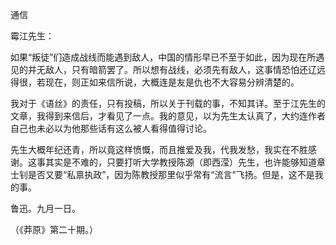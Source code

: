 通信

  

霉江先生：

如果“叛徒”们造成战线而能遇到敌人，中国的情形早已不至于如此，因为现在所遇见的并无敌人，只有暗箭罢了。所以想有战线，必须先有敌人，这事情恐怕还辽远得很，若现在，则正如来信所说，大概连是友是仇也不大容易分辨清楚的。

我对于《语丝》的责任，只有投稿，所以关于刊载的事，不知其详。至于江先生的文章，我得到来信后，才看见了一点。我的意见，以为先生太认真了，大约连作者自己也未必以为他那些话有这么被人看得值得讨论。

先生大概年纪还青，所以竟这样愤慨，而且推爱及我，代我发愁，我实在不胜感谢。这事其实是不难的，只要打听大学教授陈源（即西滢）先生，也许能够知道章士钊是否又要“私禀执政”，因为陈教授那里似乎常有“流言”飞扬。但是，这不是我的事。

  

鲁迅。九月一日。

（《莽原》第二十期。）